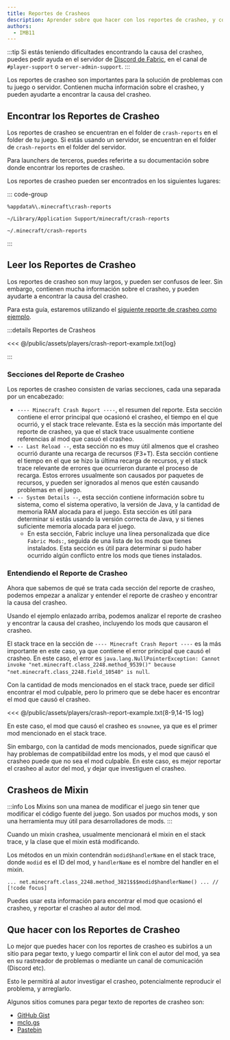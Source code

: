 ```yaml
---
title: Reportes de Crasheos
description: Aprender sobre que hacer con los reportes de crasheo, y como leerlos.
authors:
  - IMB11
---
```


:::tip
Si estás teniendo dificultades encontrando la causa del crasheo, puedes pedir ayuda en el servidor de [Discord de Fabric](https://discord.gg/v6v4pMv), en el canal de `#player-support` o `server-admin-support`.
:::

Los reportes de crasheo son importantes para la solución de problemas con tu juego o servidor. Contienen mucha información sobre el crasheo, y pueden ayudarte a encontrar la causa del crasheo.

## Encontrar los Reportes de Crasheo

Los reportes de crasheo se encuentran en el folder de `crash-reports` en el folder de tu juego. Si estás usando un servidor, se encuentran en el folder de `crash-reports` en el folder del servidor.

Para launchers de terceros, puedes referirte a su documentación sobre donde encontrar los reportes de crasheo.

Los reportes de crasheo pueden ser encontrados en los siguientes lugares:

::: code-group

```:no-line-numbers [Windows]
%appdata%\.minecraft\crash-reports
```

```:no-line-numbers [macOS]
~/Library/Application Support/minecraft/crash-reports
```

```:no-line-numbers [Linux]
~/.minecraft/crash-reports
```

:::

## Leer los Reportes de Crasheo

Los reportes de crasheo son muy largos, y pueden ser confusos de leer. Sin embargo, contienen mucha información sobre el crasheo, y pueden ayudarte a encontrar la causa del crasheo.

Para esta guía, estaremos utilizando el [siguiente reporte de crasheo como ejemplo](https://github.com/FabricMC/fabric-docs/blob/main/public/assets/players/crash-report-example.txt).

:::details Reportes de Crasheos

<<< @/public/assets/players/crash-report-example.txt{log}

:::

### Secciones del Reporte de Crasheo

Los reportes de crasheo consisten de varias secciones, cada una separada por un encabezado:

- `---- Minecraft Crash Report ----`, el resumen del reporte. Esta sección contiene el error principal que ocasionó el crasheo, el tiempo en el que ocurrió, y el stack trace relevante. Esta es la sección más importante del reporte de crasheo, ya que el stack trace usualmente contiene referencias al mod que casuó el crasheo.
- `-- Last Reload --`, esta sección no es muy útil almenos que el crasheo ocurrió durante una recarga de recursos (<kbd>F3</kbd>+<kbd>T</kbd>). Esta sección contiene el tiempo en el que se hizo la última recarga de recursos, y el stack trace relevante de errores que ocurrieron durante el proceso de recarga. Estos errores usualmente son causados por paquetes de recursos, y pueden ser ignorados al menos que estén causando problemas en el juego.
- `-- System Details --`, esta sección contiene información sobre tu sistema, como el sistema operativo, la versión de Java, y la cantidad de memoria RAM alocada para el juego. Esta sección es útil para determinar si estás usando la versión correcta de Java, y si tienes suficiente memoria alocada para el juego.
  - En esta sección, Fabric incluye una línea personalizada que dice `Fabric Mods:`, seguida de una lista de los mods que tienes instalados. Esta sección es útil para determinar si pudo haber ocurrido algún conflicto entre los mods que tienes instalados.

### Entendiendo el Reporte de Crasheo

Ahora que sabemos de qué se trata cada sección del reporte de crasheo, podemos empezar a analizar y entender el reporte de crasheo y encontrar la causa del crasheo.

Usando el ejemplo enlazado arriba, podemos analizar el reporte de crasheo y encontrar la causa del crasheo, incluyendo los mods que causaron el crasheo.

El stack trace en la sección de `---- Minecraft Crash Report ----` es la más importante en este caso, ya que contiene el error principal que causó el crasheo. En este caso, el error es `java.lang.NullPointerException: Cannot invoke "net.minecraft.class_2248.method_9539()" because "net.minecraft.class_2248.field_10540" is null`.

Con la cantidad de mods mencionados en el stack trace, puede ser difícil encontrar el mod culpable, pero lo primero que se debe hacer es encontrar el mod que causó el crasheo.

<!-- TODO: show part of this file -->

<<< @/public/assets/players/crash-report-example.txt{8-9,14-15 log}

En este caso, el mod que causó el crasheo es `snownee`, ya que es el primer mod mencionado en el stack trace.

Sin embargo, con la cantidad de mods mencionados, puede significar que hay problemas de compatibiildad entre los mods, y el mod que causó el crasheo puede que no sea el mod culpable. En este caso, es mejor reportar el crasheo al autor del mod, y dejar que investiguen el crasheo.

## Crasheos de Mixin

:::info
Los Mixins son una manea de modificar el juego sin tener que modificar el código fuente del juego. Son usados por muchos mods, y son una herramienta muy útil para desarrolladores de mods.
:::

Cuando un mixin crashea, usualmente mencionará el mixin en el stack trace, y la clase que el mixin está modificando.

Los métodos en un mixin contendrán `modid$handlerName` en el stack trace, donde `modid` es el ID del mod, y `handlerName` es el nombre del handler en el mixin.

```:no-line-numbers
... net.minecraft.class_2248.method_3821$$$modid$handlerName() ... // [!code focus]
```

Puedes usar esta información para encontrar el mod que ocasionó el crasheo, y reportar el crasheo al autor del mod.

## Que hacer con los Reportes de Crasheo

Lo mejor que puedes hacer con los reportes de crasheo es subirlos a un sitio para pegar texto, y luego compartir el link con el autor del mod, ya sea en su rastreador de problemas o mediante un canal de comunicación (Discord etc).

Esto le permitirá al autor investigar el crasheo, potencialmente reproducir el problema, y arreglarlo.

Algunos sitios comunes para pegar texto de reportes de crasheo son:

- [GitHub Gist](https://gist.github.com/)
- [mclo.gs](https://mclo.gs/)
- [Pastebin](https://pastebin.com/)
